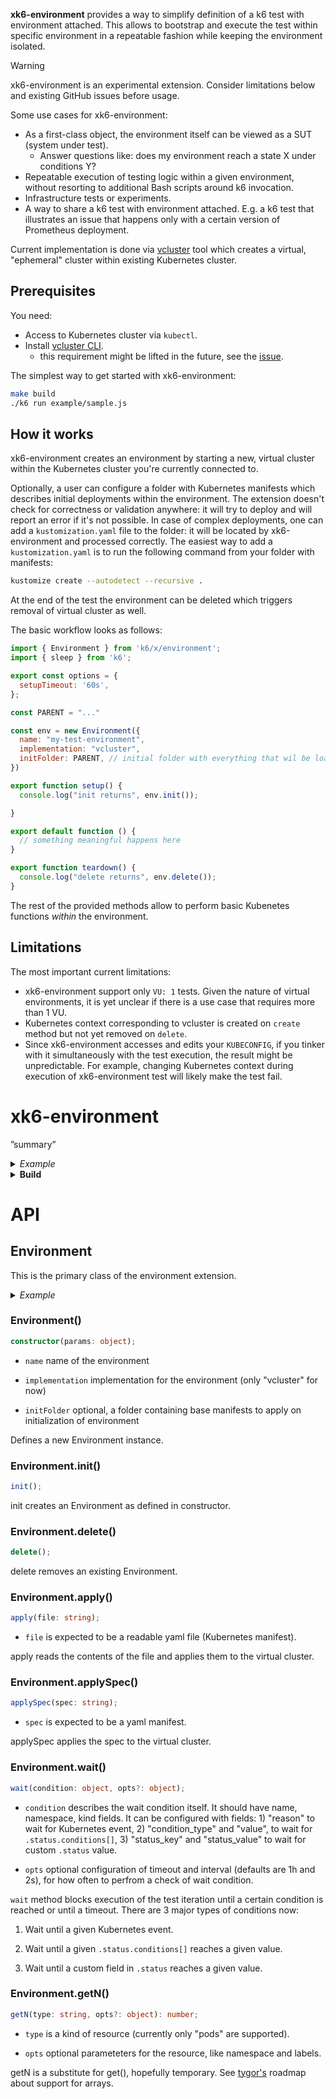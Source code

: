 <!--

  You can edit the file as you like before or after the HTML comment,
  but do not edit the API documentation between the following HTML comments,
  it was automatically generated from the index.d.ts file.

  You can regenerate the API documentation and bindings code at any time
  by "go generate ." command. The "//go:generate ..." comments required for this
  can be found in the environment.go file.

-->

**xk6-environment** provides a way to simplify definition of a k6 test with environment attached. This allows to bootstrap and execute the test within specific environment in a repeatable fashion while keeping the environment isolated.

> [!WARNING] 
> xk6-environment is an experimental extension. Consider limitations below and existing GitHub issues before usage.

Some use cases for xk6-environment:
- As a first-class object, the environment itself can be viewed as a SUT (system under test).
  - Answer questions like: does my environment reach a state X under conditions Y?
- Repeatable execution of testing logic within a given environment, without resorting to additional Bash scripts around k6 invocation.
- Infrastructure tests or experiments.
- A way to share a k6 test with environment attached. E.g. a k6 test that illustrates an issue that happens only with a certain version of Prometheus deployment.

Current implementation is done via [vcluster](https://www.vcluster.com/) tool which creates a virtual, "ephemeral" cluster within existing Kubernetes cluster.

## Prerequisites

You need:
- Access to Kubernetes cluster via `kubectl`.
- Install [vcluster CLI](https://www.vcluster.com/docs/getting-started/setup).
    - this requirement might be lifted in the future, see the [issue](https://github.com/grafana/xk6-environment/issues/1).

The simplest way to get started with xk6-environment:

```bash
make build
./k6 run example/sample.js
```

## How it works

xk6-environment creates an environment by starting a new, virtual cluster within the Kubernetes cluster you're currently connected to.

Optionally, a user can configure a folder with Kubernetes manifests which describes initial deployments within the environment. The extension doesn't check for correctness or validation anywhere: it will try to deploy and will report an error if it's not possible. In case of complex deployments, one can add a `kustomization.yaml` file to the folder: it will be located by xk6-environment and processed correctly. The easiest way to add a `kustomization.yaml` is to run the following command from your folder with manifests:

```bash
kustomize create --autodetect --recursive .
```

At the end of the test the environment can be deleted which triggers removal of virtual cluster as well.

The basic workflow looks as follows:

```js
import { Environment } from 'k6/x/environment';
import { sleep } from 'k6';

export const options = {
  setupTimeout: '60s',
};

const PARENT = "..."

const env = new Environment({
  name: "my-test-environment",
  implementation: "vcluster",
  initFolder: PARENT, // initial folder with everything that wil be loaded at init
})

export function setup() {
  console.log("init returns", env.init());

}

export default function () {
  // something meaningful happens here
}

export function teardown() {
  console.log("delete returns", env.delete());
}
```

The rest of the provided methods allow to perform basic Kubenetes functions _within_ the environment.

<!-- More samples can be found here -->

## Limitations

The most important current limitations:
- xk6-environment support only `VU: 1` tests. Given the nature of virtual environments, it is yet unclear if there is a use case that requires more than 1 VU.
- Kubernetes context corresponding to vcluster is created on `create` method but not yet removed on `delete`.
- Since xk6-environment accesses and edits your `KUBECONFIG`, if you tinker with it simultaneously with the test execution, the result might be unpredictable. For example, changing Kubernetes context during execution of xk6-environment test will likely make the test fail.
<!-- begin:api -->
xk6-environment
===============

ˮsummaryˮ

<details><summary><em>Example</em></summary>

```ts
import globalEnvironment, { Environment } from "k6/x/environment"

export default function () {
  console.log(globalEnvironment.greeting)

  let instance = new Environment("Wonderful World")
  console.log(instance.greeting)
}
```

</details>

<details>
<summary><strong>Build</strong></summary>

The [xk6](https://github.com/grafana/xk6) build tool can be used to build a k6 that will include xk6-environment extension:

```bash
$ xk6 build --with github.com/grafana/xk6-environment@latest
```

For more build options and how to use xk6, check out the [xk6 documentation]([xk6](https://github.com/grafana/xk6)).

</details>

API
===

Environment
-----------

This is the primary class of the environment extension.

<details><summary><em>Example</em></summary>

```ts
import { Environment } from "k6/x/environment"

export default function () {
  let env = new Environment({
    name: "my-env",
    implementation: "vcluster",
    initFolder: "my-folder-with-manifests/",
  })
}
```

</details>

### Environment()

```ts
constructor(params: object);
```

-	`name` name of the environment

-	`implementation` implementation for the environment (only "vcluster" for now)

-	`initFolder` optional, a folder containing base manifests to apply on initialization of environment

Defines a new Environment instance.

### Environment.init()

```ts
init();
```

init creates an Environment as defined in constructor.

### Environment.delete()

```ts
delete();
```

delete removes an existing Environment.

### Environment.apply()

```ts
apply(file: string);
```

-	`file` is expected to be a readable yaml file (Kubernetes manifest).

apply reads the contents of the file and applies them to the virtual cluster.

### Environment.applySpec()

```ts
applySpec(spec: string);
```

-	`spec` is expected to be a yaml manifest.

applySpec applies the spec to the virtual cluster.

### Environment.wait()

```ts
wait(condition: object, opts?: object);
```

-	`condition` describes the wait condition itself. It should have name, namespace, kind fields. It can be configured with fields: 1) "reason" to wait for Kubernetes event, 2) "condition\_type" and "value", to wait for `.status.conditions[]`, 3) "status\_key" and "status\_value" to wait for custom `.status` value.

-	`opts` optional configuration of timeout and interval (defaults are 1h and 2s), for how often to perfrom a check of wait condition.

`wait` method blocks execution of the test iteration until a certain condition is reached or until a timeout. There are 3 major types of conditions now:

1.	Wait until a given Kubernetes event.

2.	Wait until a given `.status.conditions[]` reaches a given value.

3.	Wait until a custom field in `.status` reaches a given value.

### Environment.getN()

```ts
getN(type: string, opts?: object): number;
```

-	`type` is a kind of resource (currently only "pods" are supported).

-	`opts` optional parameteters for the resource, like namespace and labels.

getN is a substitute for get(), hopefully temporary. See [tygor's](https://github.com/szkiba/tygor) roadmap about support for arrays.
<!-- end:api -->
